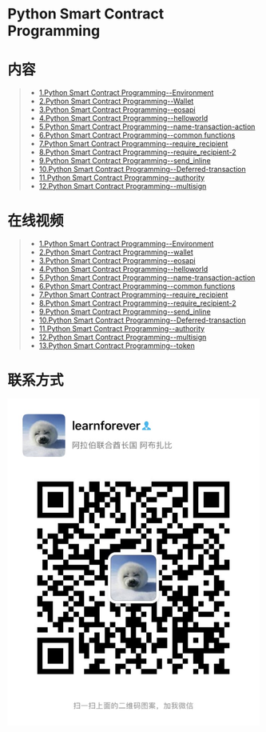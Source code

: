 # Python Smart Contract Programming

# 内容

> - [1.Python Smart Contract Programming--Environment](01.Python-Smart-Contract-Development--Environment.ipynb)
> - [2.Python Smart Contract Programming--Wallet](02.Python-Smart-Contract-Development--Wallet.ipynb)
> - [3.Python Smart Contract Programming--eosapi](03.Python-Smart-Contract-Development--eosapi.ipynb)
> - [4.Python Smart Contract Programming--helloworld](04.Python-Smart-Contract-Development--helloworld.ipynb)
> - [5.Python Smart Contract Programming--name-transaction-action](05.Python-Smart-Contract-Development--name-transaction-action.ipynb)
> - [6.Python Smart Contract Programming--common functions](06.Python-Smart-Contract-Development--Common-functions.ipynb)
> - [7.Python Smart Contract Programming--require_recipient](07.Python-Smart-Contract-Development--require_recipient.ipynb)
> - [8.Python Smart Contract Programming--require_recipient-2](08.Python-Smart-Contract-Development--require_recipient-2.ipynb)
> - [9.Python Smart Contract Programming--send_inline](09.Python-Smart-Contract-Development--send_inline.ipynb)
> - [10.Python Smart Contract Programming--Deferred-transaction](10.Python-Smart-Contract-Development--Deferred-transaction.ipynb)
> - [11.Python Smart Contract Programming--authority](11.Python-Smart-Contract-Development--authority.ipynb)
> - [12.Python Smart Contract Programming--multisign](12.Python-Smart-Contract-Development--multi-sign.ipynb)


# 在线视频

> - [1.Python Smart Contract Programming--Environment](https://www.youtube.com/watch?v=pEj6Mikt7mE&list=PLdU-2LVoFXHS5KSUwTCIya9GAiJ7BRXhf&index=1)
> - [2.Python Smart Contract Programming--wallet](https://www.youtube.com/watch?v=5KxC7gfcDVo&list=PLdU-2LVoFXHS5KSUwTCIya9GAiJ7BRXhf&index=2)
> - [3.Python Smart Contract Programming--eosapi](https://www.youtube.com/watch?v=6cY0l4jn4eo&list=PLdU-2LVoFXHS5KSUwTCIya9GAiJ7BRXhf&index=3)
> - [4.Python Smart Contract Programming--helloworld](https://www.youtube.com/watch?v=K-PO6ZFegfw&list=PLdU-2LVoFXHS5KSUwTCIya9GAiJ7BRXhf&index=4)
> - [5.Python Smart Contract Programming--name-transaction-action](https://www.youtube.com/watch?v=6RuIIx3QRYI&list=PLdU-2LVoFXHS5KSUwTCIya9GAiJ7BRXhf&index=5)
> - [6.Python Smart Contract Programming--common functions](https://www.youtube.com/watch?v=sWftH27Vj-I&list=PLdU-2LVoFXHS5KSUwTCIya9GAiJ7BRXhf&index=6)
> - [7.Python Smart Contract Programming--require_recipient](https://www.youtube.com/watch?v=FZ4X_44UR2M&list=PLdU-2LVoFXHS5KSUwTCIya9GAiJ7BRXhf&index=7)
> - [8.Python Smart Contract Programming--require_recipient-2](https://www.youtube.com/watch?v=dRk2reLqRXE&list=PLdU-2LVoFXHS5KSUwTCIya9GAiJ7BRXhf&index=8)
> - [9.Python Smart Contract Programming--send_inline](https://www.youtube.com/watch?v=v-0O8PMONS0&list=PLdU-2LVoFXHS5KSUwTCIya9GAiJ7BRXhf&index=9)
> - [10.Python Smart Contract Programming--Deferred-transaction](https://www.youtube.com/watch?v=FnRRrez8wAI&list=PLdU-2LVoFXHS5KSUwTCIya9GAiJ7BRXhf&index=10)
> - [11.Python Smart Contract Programming--authority](https://www.youtube.com/watch?v=zbFsOWpGYRg&list=PLdU-2LVoFXHS5KSUwTCIya9GAiJ7BRXhf&index=11)
> - [12.Python Smart Contract Programming--multisign](https://www.youtube.com/watch?v=pcLRkzgY23U&list=PLdU-2LVoFXHS5KSUwTCIya9GAiJ7BRXhf&index=12)
> - [13.Python Smart Contract Programming--token](https://www.youtube.com/watch?v=8p4KTk8WYx0&list=PLdU-2LVoFXHS5KSUwTCIya9GAiJ7BRXhf&index=13)


# 联系方式
![](images/IMG_1056.JPG)
